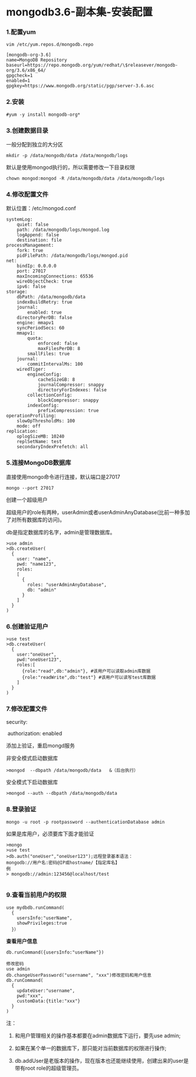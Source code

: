 # mongodb3.6-副本集-安装配置

### 1.配置yum

```
vim /etc/yum.repos.d/mongodb.repo
```

```
[mongodb-org-3.6]
name=MongoDB Repository
baseurl=https://repo.mongodb.org/yum/redhat/\$releasever/mongodb-org/3.6/x86_64/
gpgcheck=1
enabled=1
gpgkey=https://www.mongodb.org/static/pgp/server-3.6.asc
```

### 2.安装

```
#yum -y install mongodb-org*
```

### 3.创建数据目录

一般分配到独立的大分区

```
mkdir -p /data/mongodb/data /data/mongodb/logs
```

 默认是使用mongod执行的，所以需要修改一下目录权限

```
chown mongod:mongod -R /data/mongodb/data /data/mongodb/logs 
```

### 4.修改配置文件

默认位置：/etc/mongod.conf

```
systemLog:  
    quiet: false  
    path: /data/mongodb/logs/mongod.log  
    logAppend: false  
    destination: file  
processManagement:  
    fork: true  
    pidFilePath: /data/mongodb/logs/mongod.pid  
net:  
    bindIp: 0.0.0.0  
    port: 27017  
    maxIncomingConnections: 65536  
    wireObjectCheck: true  
    ipv6: false   
storage:  
    dbPath: /data/mongodb/data  
    indexBuildRetry: true  
    journal:  
        enabled: true  
    directoryPerDB: false  
    engine: mmapv1  
    syncPeriodSecs: 60   
    mmapv1:  
        quota:  
            enforced: false  
            maxFilesPerDB: 8  
        smallFiles: true      
    journal:  
        commitIntervalMs: 100  
    wiredTiger:  
        engineConfig:  
            cacheSizeGB: 8  
            journalCompressor: snappy  
            directoryForIndexes: false    
        collectionConfig:  
            blockCompressor: snappy  
        indexConfig:  
            prefixCompression: true  
operationProfiling:  
    slowOpThresholdMs: 100  
    mode: off  
replication:  
    oplogSizeMB: 10240  
    replSetName: test 
    secondaryIndexPrefetch: all  
```

### 5.连接MongoDB数据库

直接使用mongo命令进行连接，默认端口是27017

```
mongo --port 27017
```

创建一个超级用户

超级用户的role有两种，userAdmin或者userAdminAnyDatabase(比前一种多加了对所有数据库的访问)。

db是指定数据库的名字，admin是管理数据库。

```
>use admin
>db.createUser(
  {
    user: "name",
    pwd: "name123",
    roles:
    [
      {
        roles: "userAdminAnyDatabase",
        db: "admin"
      }
    ]
  }
)
```

### 6.创建验证用户

```
>use test
>db.createUser(
  {
    user:"oneUser",
    pwd:"oneUser123",
    roles:[
      {role:"read",db:"admin"}, #该用户可以读取admin库数据
      {role:"readWrite",db:"test"} #该用户可以读写test库数据
    ]
  }
)
```

### 7.修改配置文件

security:

​    authorization: enabled

添加上验证，重启mongd服务

非安全模式启动数据库

```
>mongod  --dbpath /data/mongodb/data   &（后台执行）
```

安全模式下启动数据库

```
>mongod --auth --dbpath /data/mongodb/data
```

### 8.登录验证

```
mongo -u root -p rootpassword --authenticationDatabase admin
```

如果是库用户，必须要库下面才能验证

```
>mongo
>use test
>db.auth("oneUser","oneUser123");远程登录基本语法：
mongodb://用户名:密码@IP或hostname/【指定库名】
例
> mongodb://admin:123456@localhost/test
```

```

```

### 9.查看当前用户的权限
```
use mydbdb.runCommand(
  {
    usersInfo:"userName",
    showPrivileges:true
  }）
```

**查看用户信息**

```
db.runCommand({usersInfo:"userName"})

修改密码
use admin
db.changeUserPassword("username", "xxx")修改密码和用户信息
db.runCommand(
  {
    updateUser:"username",
    pwd:"xxx",
    customData:{title:"xxx"}
  }
)
```

注：

1. 和用户管理相关的操作基本都要在admin数据库下运行，要先use admin;

2. 如果在某个单一的数据库下，那只能对当前数据库的权限进行操作;

3. db.addUser是老版本的操作，现在版本也还能继续使用，创建出来的user是带有root role的超级管理员。
